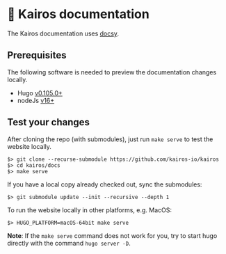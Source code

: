 # :book: Kairos documentation

The Kairos documentation uses [docsy](https://docsy.dev).

## Prerequisites

The following software is needed to preview the documentation changes locally.

* Hugo [v0.105.0+](https://gohugo.io/installation/)
* nodeJs [v16+](https://nodejs.org/en/download/)

## Test your changes

After cloning the repo (with submodules), just run `make serve` to test the website locally.

```
$> git clone --recurse-submodule https://github.com/kairos-io/kairos
$> cd kairos/docs
$> make serve
```

If you have a local copy already checked out, sync the submodules:

```
$> git submodule update --init --recursive --depth 1
```

To run the website locally in other platforms, e.g. MacOS:

```
$> HUGO_PLATFORM=macOS-64bit make serve
```

**Note**: If the `make serve` command does not work for you, try to start hugo directly with the command `hugo server -D`.